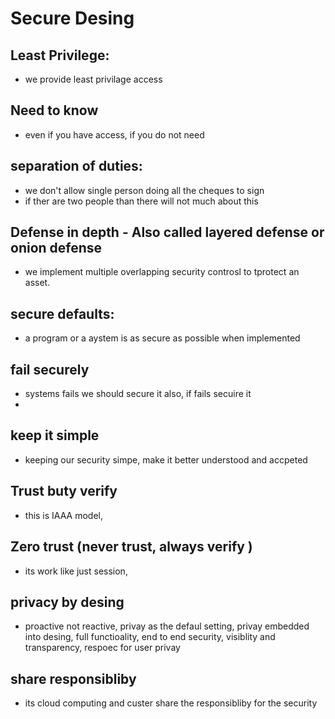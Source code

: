 
# Secure Desing

## Least Privilege:
- we provide least privilage access

## Need to know
- even if you have access, if you do not need

## separation of duties:
- we don't allow single person doing all the cheques to sign
- if ther are two people than there will not much about this
## Defense in depth - Also called layered defense or onion defense
- we implement multiple overlapping security controsl to tprotect an asset.

## secure defaults:
- a program or a aystem is as secure as possible when implemented
## fail securely
- systems fails we should secure it also, if fails secuire it
-
## keep it simple
- keeping our security simpe, make it better understood and accpeted

## Trust buty verify
- this is IAAA model,
## Zero trust (never trust, always verify )
- its work like just session,
## privacy by desing
- proactive not reactive, privay as the defaul setting, privay embedded into desing, full functioality, end to end security, visiblity and transparency, respoec for user privay
## share responsibliby
- its cloud computing and custer share the responsibliby for the security 